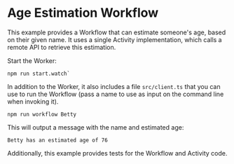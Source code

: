 # Age Estimation Workflow
This example provides a Workflow that can estimate someone's age, 
based on their given name. It uses a single Activity implementation, 
which calls a remote API to retrieve this estimation.

Start the Worker:

```
npm run start.watch`
```

In addition to the Worker, it also includes a file `src/client.ts` 
that you can use to run the Workflow (pass a name to use as input 
on the command line when invoking it). 

```
npm run workflow Betty
```

This will output a message with the name and estimated age:

```
Betty has an estimated age of 76
```

Additionally, this example provides tests for the Workflow 
and Activity code.
